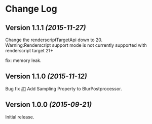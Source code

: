 Change Log
==========

Version 1.1.1 *(2015-11-27)*
----------------------------

Change the renderscriptTargetApi down to 20.  
 Warning:Renderscript support mode is not currently supported with renderscript target 21+  

fix: memory leak.

Version 1.1.0 *(2015-11-12)*
----------------------------

Bug fix [#1](https://github.com/wasabeef/fresco-processors/issues/1)
Add Sampling Property to BlurPostprocessor.

Version 1.0.0 *(2015-09-21)*
----------------------------

Initial release.
